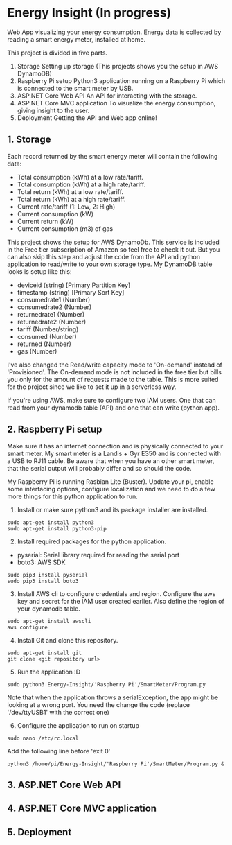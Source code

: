 # Energy Insight (In progress)
Web App visualizing your energy consumption. Energy data is collected by reading a smart energy meter, installed at home. 

This project is divided in five parts.
1. Storage
Setting up storage (This projects shows you the setup in AWS DynamoDB)
2. Raspberry Pi setup
Python3 application running on a Raspberry Pi which is connected to the smart meter by USB.
3. ASP.NET Core Web API 
An API for interacting with the storage.
4. ASP.NET Core MVC application
To visualize the energy consumption, giving insight to the user.
5. Deployment
Getting the API and Web app online!

## 1. Storage
Each record returned by the smart energy meter will contain the following data:
* Total consumption (kWh) at a low rate/tariff. 
* Total consumption (kWh) at a high rate/tariff.
* Total return (kWh) at a low rate/tariff.
* Total return (kWh) at a high rate/tariff.
* Current rate/tariff (1: Low, 2: High)
* Current consumption (kW)
* Current return (kW)
* Current consumption (m3) of gas

This project shows the setup for AWS DynamoDb. This service is included in the Free tier subscription of Amazon so feel free to check it out. But you can also skip this step and adjust the code from the API and python application to read/write to your own storage type.
My DynamoDB table looks is setup like this:
* deviceid (string)  [Primary Partition Key]
* timestamp (string) [Primary Sort Key]
* consumedrate1 (Number)
* consumedrate2 (Number)
* returnedrate1 (Number)
* returnedrate2 (Number)
* tariff (Number/string)
* consumed (Number)
* returned (Number)
* gas (Number)

I've also changed the Read/write capacity mode to 'On-demand' instead of 'Provisioned'. The On-demand mode is not included in the free tier but bills you only for the amount of requests made to the table. This is more suited for the project since we like to set it up in a serverless way.

If you're using AWS, make sure to configure two IAM users. One that can read from your dynamodb table (API) and one that can write (python app).

## 2. Raspberry Pi setup
Make sure it has an internet connection and is physically connected to your smart meter.
My smart meter is a Landis + Gyr E350 and is connected with a USB to RJ11 cable. Be aware that when you have an other smart meter, that the serial output will probably differ and so should the code.

My Raspberry Pi is running Rasbian Lite (Buster). Update your pi, enable some interfacing options, configure localization and we need to do a few more things for this python application to run.
1. Install or make sure python3 and its package installer are installed.
``` linux
sudo apt-get install python3
sudo apt-get install python3-pip
```
2. Install required packages for the python application.
* pyserial: Serial library required for reading the serial port
* boto3: AWS SDK
``` linux
sudo pip3 install pyserial 
sudo pip3 install boto3 
```
3. Install AWS cli to configure credentials and region. Configure the aws key and secret for the IAM user created earlier. Also define the region of your dynamodb table.
``` linux
sudo apt-get install awscli
aws configure
```
4. Install Git and clone this repository.
```linux
sudo apt-get install git
git clone <git repository url>
```
5. Run the application :D
```linux
sudo python3 Energy-Insight/'Raspberry Pi'/SmartMeter/Program.py
```
Note that when the application throws a serialException, the app might be looking at a wrong port. You need the change the code (replace '/dev/ttyUSB1' with the correct one)
	
6. Configure the application to run on startup
```linux
sudo nano /etc/rc.local
```
Add the following line before 'exit 0'
``` linux
python3 /home/pi/Energy-Insight/'Raspberry Pi'/SmartMeter/Program.py &
```
## 3. ASP.NET Core Web API 
## 4. ASP.NET Core MVC application
## 5. Deployment

